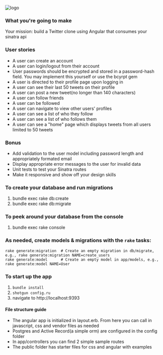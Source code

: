 ![logo](http://s28.postimg.org/6bulurhdp/LOGO_PNG.png)

### What you're going to make
Your mission: build a Twitter clone using Angular that consumes your sinatra api

### User stories
* A user can create an account
* A user can login/logout from their account
* User passwords should be encrypted and stored in a password-hash field. You may implement this yourself or use the bcyrpt gem
* A user is directed to their profile page upon logging in
* A user can see their last 50 tweets on their profile
* A user can post a new tweet(no longer than 140 characters)
* A user can follow friends
* A user can be followed
* A user can navigate to view other users' profiles
* A user can see a list of who they follow
* A user can see a list of who follows them
* A user can see a "home" page which displays tweets from all users limited to 50 tweets


### Bonus
* Add validation to the user model including password length and appropriately formated email
* Display appropriate error messages to the user for invalid data
* Unit tests to test your Sinatra routes
* Make it responsive and show off your design skills



### To create your database and run migrations

1. bundle exec rake db:create
2. bundle exec rake db:migrate

### To peek around your database from the console

1. bundle exec rake console

### As needed, create models & migrations with the `rake` tasks:

```
rake generate:migration  # Create an empty migration in db/migrate, e.g., rake generate:migration NAME=create_users
rake generate:model      # Create an empty model in app/models, e.g., rake generate:model NAME=User
```

### To start up the app

1.  `bundle install`
2.  `shotgun config.ru`
3.  navigate to http://localhost:9393

#### File structure guide
* The angular app is initialized in layout.erb. From here you can call in javascript, css and vendor files as needed
* Postgres and Active Record(a simple orm) are configured in the config folder
* In app/controllers you can find 2 simple sample routes
* The public folder has starter files for css and angular with examples



